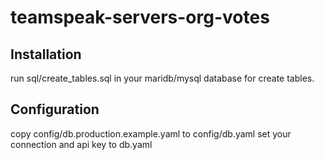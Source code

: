 # teamspeak-servers-org-votes

## Installation
run sql/create_tables.sql in your maridb/mysql database for create tables.

## Configuration

copy config/db.production.example.yaml to config/db.yaml
set your connection and api key to db.yaml

